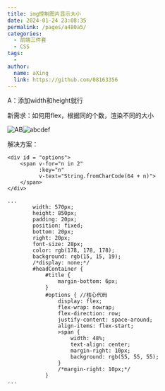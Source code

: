 ```yaml
---
title: img控制图片显示大小
date: 2024-01-24 23:08:35
permalink: /pages/a480a5/
categories:
  - 前端三件套
  - CSS
tags:
  - 
author: 
  name: aXing
  link: https://github.com/08163356
---
```




A：添加width和height就行

新需求：如何用flex，根据同的个数，渲染不同的大小

![AB](E:\所有总结\知识总结（博客、word等）\githubUpload\read_book\技术相关\前端\assets\pic\AB.png)![abcdef](E:\所有总结\知识总结（博客、word等）\githubUpload\read_book\技术相关\前端\assets\pic\abcdef.png)

解决方案：

```
<div id = "options">
    <span v-for="n in 2" 
          :key="n"
          v-text="String.fromCharCode(64 + n)">
    </span>
</div>
```

```
...
        width: 570px;
        height: 850px;
        padding: 20px;
        position: fixed;
        bottom: 20px;
        right: 20px;
        font-size: 28px;
        color: rgb(178, 178, 178);
        background: rgb(15, 15, 19);
        /*display: none;*/
        #headContainer {
            #title {
                margin-bottom: 6px;
            }
            #options { //核心代码
                display: flex;
                flex-wrap: nowrap;
                flex-direction: row;
                justify-content: space-around;
                align-items: flex-start;
                >span {
                    width: 48%;
                    text-align: center;
                    margin-right: 10px;
                    background: rgb(55, 55, 55);
                }
                /*margin-right: 10px;*/
            }
...
```

